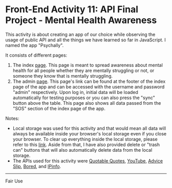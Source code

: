 # Front-End Activity 11: API Final Project - Mental Health Awareness

This activity is about creating an app of our choice while observing the usage of public API and all the things we have learned so far in JavaScript. I named the app "Psychally".

It consists of different pages:

1. The index [page](https://patricklsamson.github.io/batch8-activities/a11-api-final-project/index.html). This page is meant to spread awareness about mental health for all people whether they are mentally struggling or not, or someone they know that is mentally struggling.
1. The admin [page](https://patricklsamson.github.io/batch8-activities/a11-api-final-project/admin.html). This page's link can be found at the footer of the index page of the app and can be accessed with the username and password "admin" respectively. Upon log in, initial data will be loaded automatically for testing purposes or you can also press the "sync" button above the table. This page also shows all data passed from the "SOS" section of the index page of the app.

Notes:

- Local storage was used for this activity and that would mean all data will always be available inside your browser's local storage even if you close your browser. To clear up everything inside the local storage, please refer to this [link](https://intercom.help/scoutpad/en/articles/3478364-how-to-clear-local-storage-of-web-browser). Aside from that, I have also provided delete or "trash can" buttons that will also automatically delete data from the local storage.
- The APIs used for this activity were [Quotable Quotes](https://github.com/lukePeavey/quotable), [YouTube](https://developers.google.com/youtube/), [Advice Slip](https://api.adviceslip.com/), [Bored](https://www.boredapi.com/), and [IPinfo](https://ipinfo.io/developers).

---

Fair Use
